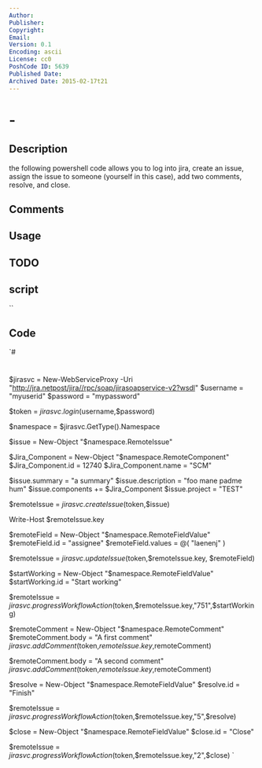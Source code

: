 ```yaml
---
Author: 
Publisher: 
Copyright: 
Email: 
Version: 0.1
Encoding: ascii
License: cc0
PoshCode ID: 5639
Published Date: 
Archived Date: 2015-02-17t21
---
```


#  - 

## Description

the following powershell code allows you to log into jira, create an issue, assign the issue to someone (yourself in this case), add two comments, resolve, and close.

## Comments



## Usage



## TODO



## script

``

## Code

`#
 #
 
 
 $jirasvc = New-WebServiceProxy -Uri "http://jra.netpost/jira//rpc/soap/jirasoapservice-v2?wsdl"
 $username = "myuserid"
 $password = "mypassword"
 
 $token = $jirasvc.login($username,$password)
 
 $namespace = $jirasvc.GetType().Namespace
 
 $issue = New-Object "$namespace.RemoteIssue"
 
 $Jira_Component = New-Object "$namespace.RemoteComponent"
 $Jira_Component.id = 12740
 $Jira_Component.name = "SCM" 
  
 $issue.summary = "a summary" 
 $issue.description = "foo mane padme hum" 
 $issue.components += $Jira_Component 
 $issue.project = "TEST"
 
 $remoteIssue = $jirasvc.createIssue($token,$issue)
 
 Write-Host $remoteIssue.key
 
 $remoteField = New-Object "$namespace.RemoteFieldValue"
 $remoteField.id = "assignee"
 $remoteField.values = @( "laenenj" ) 
 
 $remoteIssue = $jirasvc.updateIssue($token,$remoteIssue.key, $remoteField)
 
 $startWorking = New-Object "$namespace.RemoteFieldValue"
 $startWorking.id = "Start working"
  
 $remoteIssue = $jirasvc.progressWorkflowAction($token,$remoteIssue.key,"751",$startWorking)
 
 $remoteComment = New-Object "$namespace.RemoteComment"
 $remoteComment.body = "A first comment"
 $jirasvc.addComment($token,$remoteIssue.key,$remoteComment)
 
 $remoteComment.body = "A second comment"
 $jirasvc.addComment($token,$remoteIssue.key,$remoteComment)
 
 $resolve = New-Object "$namespace.RemoteFieldValue"
 $resolve.id = "Finish"
  
 $remoteIssue = $jirasvc.progressWorkflowAction($token,$remoteIssue.key,"5",$resolve)
 
 $close = New-Object "$namespace.RemoteFieldValue"
 $close.id = "Close"
  
 $remoteIssue = $jirasvc.progressWorkflowAction($token,$remoteIssue.key,"2",$close)
`

